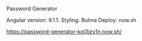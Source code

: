 Password Generator

Angular version: 9.1.1.
Styling: Bulma
Deploy: now.sh

https://password-generator-kol3jzy1n.now.sh/
